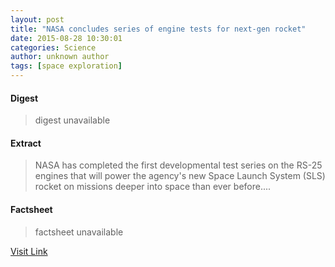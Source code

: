 ```yaml
---
layout: post
title: "NASA concludes series of engine tests for next-gen rocket"
date: 2015-08-28 10:30:01
categories: Science
author: unknown author
tags: [space exploration]
---
```



#### Digest
>digest unavailable

#### Extract
>NASA has completed the first developmental test series on the RS-25 engines that will power the agency's new Space Launch System (SLS) rocket on missions deeper into space than ever before....

#### Factsheet
>factsheet unavailable

[Visit Link](http://phys.org/news/2015-08-nasa-series-next-gen-rocket.html)


